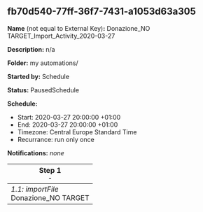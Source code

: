 ## fb70d540-77ff-36f7-7431-a1053d63a305

**Name** (not equal to External Key)**:** Donazione_NO TARGET_Import_Activity_2020-03-27

**Description:** n/a

**Folder:** my automations/

**Started by:** Schedule

**Status:** PausedSchedule

**Schedule:**

* Start: 2020-03-27 20:00:00 +01:00
* End: 2020-03-27 20:00:00 +01:00
* Timezone: Central Europe Standard Time
* Recurrance: run only once

**Notifications:** _none_


| Step 1<br>_<small>-</small>_ |
| --- |
| _1.1: importFile_<br>Donazione_NO TARGET |
